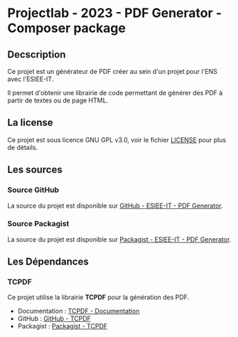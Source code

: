 # Projectlab - 2023 - PDF Generator - Composer package

## Decscription

Ce projet est un générateur de PDF créer au sein d'un projet pour l'ENS avec l'ESIEE-IT.

Il permet d'obtenir une librairie de code permettant de générer des PDF à partir de textes ou de page HTML.

## La license

Ce projet est sous licence GNU GPL v3.0, voir le fichier [LICENSE](LICENSE) pour plus de détails.

## Les sources

### Source GitHub

La source du projet est disponible sur [GitHub - ESIEE-IT - PDF Generator](https://github.com/2023-esiee-projectlab/pdf_generator_composer_package).

### Source Packagist

La source du projet est disponible sur [Packagist - ESIEE-IT - PDF Generator](https://packagist.org/packages/esiee/pdf_generator_composer_package).

## Les Dépendances

### TCPDF

Ce projet utilise la librairie **TCPDF** pour la génération des PDF.

- Documentation : [TCPDF - Documentation](https://tcpdf.org/)
- GitHub : [GitHub - TCPDF](https://github.com/tecnickcom/TCPDF)
- Packagist : [Packagist - TCPDF](https://packagist.org/packages/tecnickcom/tcpdf)
